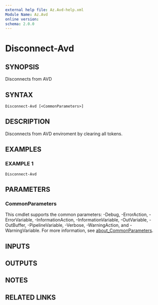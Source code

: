 ```yaml
---
external help file: Az.Avd-help.xml
Module Name: Az.Avd
online version:
schema: 2.0.0
---
```


# Disconnect-Avd

## SYNOPSIS
Disconnects from AVD

## SYNTAX

```
Disconnect-Avd [<CommonParameters>]
```

## DESCRIPTION
Disconnects from AVD enviroment by clearing all tokens.

## EXAMPLES

### EXAMPLE 1
```
Disconnect-Avd
```

## PARAMETERS

### CommonParameters
This cmdlet supports the common parameters: -Debug, -ErrorAction, -ErrorVariable, -InformationAction, -InformationVariable, -OutVariable, -OutBuffer, -PipelineVariable, -Verbose, -WarningAction, and -WarningVariable. For more information, see [about_CommonParameters](http://go.microsoft.com/fwlink/?LinkID=113216).

## INPUTS

## OUTPUTS

## NOTES

## RELATED LINKS
